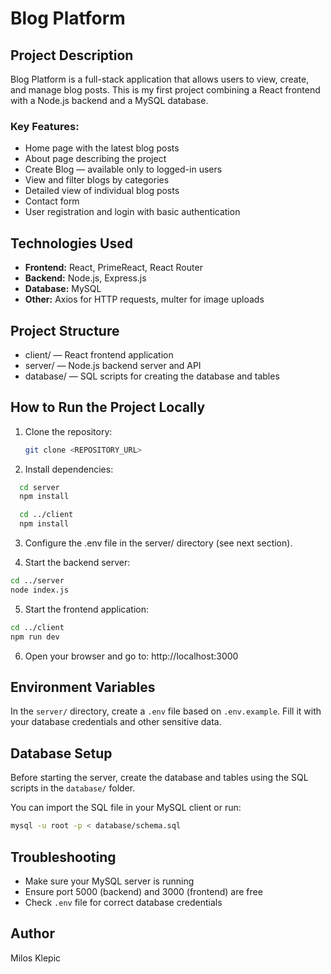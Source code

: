 # Blog Platform

## Project Description

Blog Platform is a full-stack application that allows users to view, create, and manage blog posts. This is my first project combining a React frontend with a Node.js backend and a MySQL database.

### Key Features:

- Home page with the latest blog posts
- About page describing the project
- Create Blog — available only to logged-in users
- View and filter blogs by categories
- Detailed view of individual blog posts
- Contact form
- User registration and login with basic authentication

## Technologies Used

- **Frontend:** React, PrimeReact, React Router
- **Backend:** Node.js, Express.js
- **Database:** MySQL
- **Other:** Axios for HTTP requests, multer for image uploads

## Project Structure

- client/ — React frontend application
- server/ — Node.js backend server and API
- database/ — SQL scripts for creating the database and tables

## How to Run the Project Locally

1. Clone the repository:

   ```bash
   git clone <REPOSITORY_URL>
   ```

2. Install dependencies:

```bash
  cd server
  npm install
```

```bash
  cd ../client
  npm install
```

3. Configure the .env file in the server/ directory (see next section).

4. Start the backend server:

```bash
cd ../server
node index.js
```

5. Start the frontend application:

```bash
cd ../client
npm run dev
```

6. Open your browser and go to: http://localhost:3000

## Environment Variables

In the `server/` directory, create a `.env` file based on `.env.example`. Fill it with your database credentials and other sensitive data.

## Database Setup

Before starting the server, create the database and tables using the SQL scripts in the `database/` folder.

You can import the SQL file in your MySQL client or run:

```bash
mysql -u root -p < database/schema.sql

```

## Troubleshooting

- Make sure your MySQL server is running
- Ensure port 5000 (backend) and 3000 (frontend) are free
- Check `.env` file for correct database credentials

## Author

Milos Klepic
